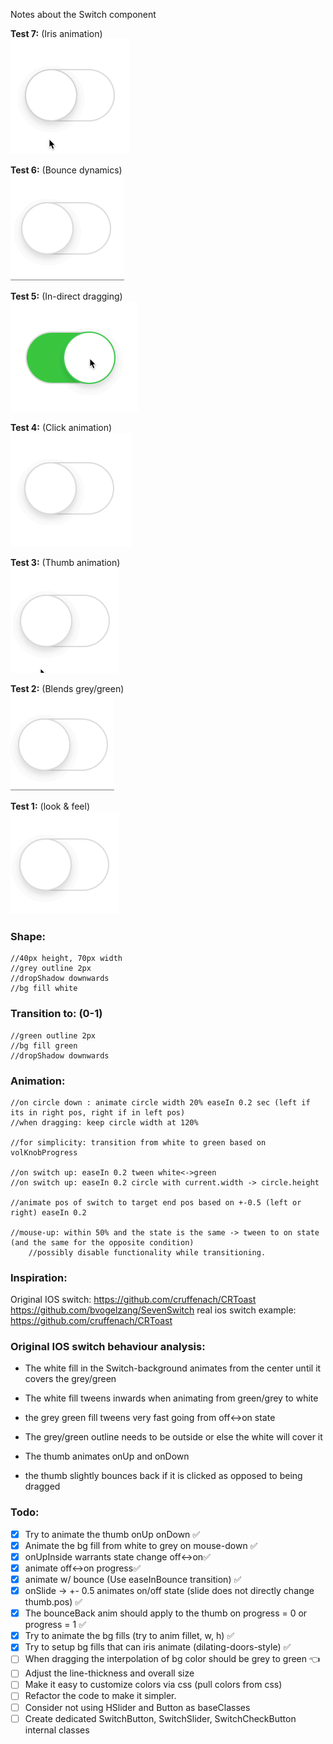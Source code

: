 Notes about the Switch component<!--more--> 

**Test 7:** (Iris animation)  
<img width="190" alt="img" src="https://raw.githubusercontent.com/stylekit/img/master/switch_7_2.mov.gif">

**Test 6:** (Bounce dynamics)  
<img width="182" alt="img" src="https://raw.githubusercontent.com/stylekit/img/master/switch_6.mov.gif">

**Test 5:** (In-direct dragging)  
<img width="204" alt="img" src="https://raw.githubusercontent.com/stylekit/img/master/switch_5.mov.gif">

**Test 4:** (Click animation)  
<img width="194" alt="img" src="https://raw.githubusercontent.com/stylekit/img/master/switch_4.mov.gif">

**Test 3:** (Thumb animation)  
<img width="172" alt="img" src="https://raw.githubusercontent.com/stylekit/img/master/switch_3.mov.gif">  

**Test 2:** (Blends grey/green)  
<img width="166" alt="img" src="https://raw.githubusercontent.com/stylekit/img/master/switch_2_1.mov.gif">  

**Test 1:** (look & feel)    
<img width="174" alt="img" src="https://raw.githubusercontent.com/stylekit/img/master/switch_1.mov.gif">	

### Shape:
```
//40px height, 70px width
//grey outline 2px
//dropShadow downwards
//bg fill white
```


### Transition to: (0-1)
```
//green outline 2px
//bg fill green
//dropShadow downwards
```


### Animation:

```
//on circle down : animate circle width 20% easeIn 0.2 sec (left if its in right pos, right if in left pos)
//when dragging: keep circle width at 120%

//for simplicity: transition from white to green based on volKnobProgress

//on switch up: easeIn 0.2 tween white<->green
//on switch up: easeIn 0.2 circle with current.width -> circle.height

//animate pos of switch to target end pos based on +-0.5 (left or right) easeIn 0.2

//mouse-up: within 50% and the state is the same -> tween to on state (and the same for the opposite condition)
	//possibly disable functionality while transitioning. 
```


### Inspiration:
Original IOS switch: https://github.com/cruffenach/CRToast
https://github.com/bvogelzang/SevenSwitch
real ios switch example: https://github.com/cruffenach/CRToast

### Original IOS switch behaviour analysis:

- The white fill in the Switch-background animates from the center until it covers the grey/green  
- The white fill tweens inwards when animating from green/grey to white  
- the grey green fill tweens very fast going from off<->on state  
- The grey/green outline needs to be outside or else the white will cover it  

- The thumb animates onUp and onDown 
- the thumb slightly bounces back if it is clicked as opposed to being dragged


### Todo:

- [x] Try to animate the thumb onUp onDown ✅
- [x] Animate the bg fill from white to grey on mouse-down ✅
- [x] onUpInside warrants state change off<->on✅
- [x] animate off<->on progress✅
- [x] animate w/ bounce (Use easeInBounce transition) ✅
- [x] onSlide -> +- 0.5 animates on/off state (slide does not directly change thumb.pos) ✅  
- [x] The bounceBack anim should apply to the thumb on progress = 0 or progress = 1 ✅  
- [x] Try to animate the bg fills (try to anim fillet, w, h) ✅
- [x] Try to setup bg fills that can iris animate (dilating-doors-style) ✅
- [ ] When dragging the interpolation of bg color should be grey to green 👈
- [ ] Adjust the line-thickness and overall size
- [ ] Make it easy to customize colors via css (pull colors from css)
- [ ] Refactor the code to make it simpler. 
- [ ] Consider not using HSlider and Button as baseClasses
- [ ] Create dedicated SwitchButton, SwitchSlider, SwitchCheckButton internal classes 
